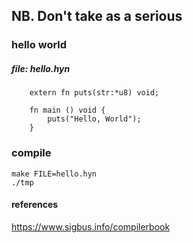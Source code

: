 ## NB. Don't take as a serious

### hello world
##### file: hello.hyn
```hyena
    extern fn puts(str:*u8) void;

    fn main () void {
        puts("Hello, World");
    }
```

### compile
```shell
make FILE=hello.hyn
./tmp
```
#### references
https://www.sigbus.info/compilerbook
